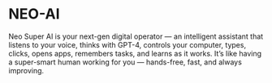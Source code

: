 # NEO-AI
Neo Super AI is your next-gen digital operator — an intelligent assistant that listens to your voice, thinks with GPT-4, controls your computer, types, clicks, opens apps, remembers tasks, and learns as it works. It’s like having a super-smart human working for you — hands-free, fast, and always improving.
